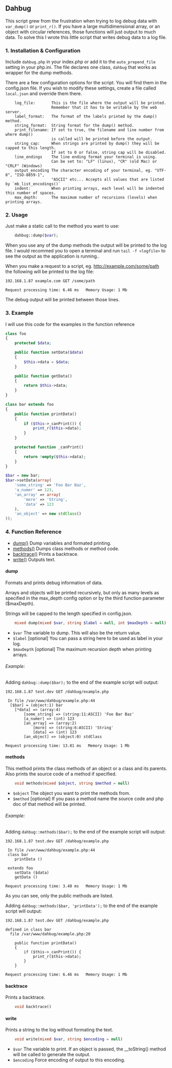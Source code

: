 ## Dahbug
This script grew from the frustration when trying to log debug data with `var_dump()` or `print_r()`. If you have a large multidimensional array, or an object with circular references, those functions will just output to much data.
To solve this I wrote this little script that writes debug data to a log file.

### 1. Installation & Configuration
Include `dahbug.php` in your index.php or add it to the `auto_prepend_file` setting in your php.ini. The file declares one class, `dahbug` that works as wrapper for the dump methods.

There are a few configuration options for the script. You will find them in the config.json file. 
If you wish to modify these settings, create a file called `local.json` and override them there.

```
    log_file:       This is the file where the output will be printed. 
                    Remember that it has to be writable by the web server.
    label_format:   The format of the labels printed by the dump() method.
    string_format:  String format for the dump() method.
    print_filename: If set to true, the filename and line number from where dump() 
                    is called will be printed before the output. 
    string_cap:     When strings are printed by dump() they will be capped to this length.
                    If set to 0 or false, string cap will be disabled.
    line_endings    The line ending format your terminal is using.
                    Can be set to: "LF" (linux), "CR" (old Mac) or "CRLF" (Windows)
    output_encoding The character encoding of your terminal, eg. "UTF-8", "ISO-8859-1",
                    "ASCII" etc... Accepts all values that are listed by `mb_list_encodings()`
    indent:         When printing arrays, each level will be indented this number of spaces.
    max_depth:      The maximum number of recursions (levels) when printing arrays.
```

### 2. Usage
Just make a static call to the method you want to use:

```php
    dahbug::dump($var);
```

When you use any of the dump methods the output will be printed to the log file.
I would recommed you to open a terminal and run `tail -f <logfile>` to see the output as the application is running..

When you make a request to a script, eg. http://example.com/some/path the following will be printed to the log file:

```
192.168.1.87 example.com GET /some/path

Request processing time: 6.46 ms   Memory Usage: 1 Mb
```

The debug output will be printed between those lines.

### 3. Example

I will use this code for the examples in the function reference

```php
class foo
{
    protected $data;

    public function setData($data)
    {
        $this->data = $data;
    }

    public function getData()
    {
        return $this->data;
    }
}

class bar extends foo
{
    public function printData()
    {
        if ($this->_canPrint()) {
            print_r($this->data);
        }
    }

    protected function _canPrint()
    {
        return !empty($this->data);
    }
}

$bar = new bar;
$bar->setData(array(
    'some_string' => 'Foo Bar Baz',
    'a_numer' => 123,
    'an_array' => array(
        'more' => 'String',
        'data' => 123
    ),
    'an_object' => new stdClass()
));
```

### 4. Function Reference
* [dump()](#dump) Dump variables and formated printing.
* [methods()](#methods) Dumps class methods or method code.
* [backtrace()](#backtrace) Prints a backtrace.
* [write()](#write) Outputs text.

#### dump
Formats and prints debug information of data. 

Arrays and objects will be printed recursively, but only as many levels as specified in the max_depth config option or by the third function parameter ($maxDepth).

Strings will be capped to the length specified in config.json.

```php
    mixed dump(mixed $var, string $label = null, int $maxDepth = null)
```
* `$var` The variable to dump. This will also be the return value.
* `$label` [optional] You can pass a string here to be used as label in your log.
* `$maxDepth` [optional] The maximum recursion depth when printing arrays.

###### Example:
Adding `dahbug::dump($bar);` to the end of the example script will output:

```
192.168.1.87 test.dev GET /dahbug/example.php

 In file /var/www/dahbug/example.php:44
  [$bar] = (object:1) bar
    [*data] => (array:4) 
        [some_string] => (string:11:ASCII) 'Foo Bar Baz'
        [a_numer] => (int) 123
        [an_array] => (array:2) 
            [more] => (string:6:ASCII) 'String'
            [data] => (int) 123
        [an_object] => (object:0) stdClass

Request processing time: 13.81 ms   Memory Usage: 1 Mb

```

#### methods
This method prints the class methods of an object or a class and its parents. Also prints the source code of a method if specified.

```php
    void methods(mixed $object, string $method = null)
```
* `$object` The object you want to print the methods from.
* `$method` [optional] If you pass a method name the source code and php doc of that method will be printed.

###### Example:
Adding `dahbug::methods($bar);` to the end of the example script will output:

```
192.168.1.87 test.dev GET /dahbug/example.php

 In file /var/www/dahbug/example.php:44
 class bar
    printData ()

 extends foo
    setData ($data)
    getData ()

Request processing time: 3.40 ms   Memory Usage: 1 Mb

```
As you can see, only the public methods are listed.

Adding `dahbug::methods($bar, 'printData');` to the end of the example script will output:

```
192.168.1.87 test.dev GET /dahbug/example.php

defined in class bar
  file /var/www/dahbug/example.php:20

    public function printData()
    {
        if ($this->_canPrint()) {
            print_r($this->data);
        }
    }

Request processing time: 6.46 ms   Memory Usage: 1 Mb

```

#### backtrace
Prints a backtrace.

```php
    void backtrace()
```

#### write
Prints a string to the log without formating the text.

```php
    void write(mixed $var, string $encoding = null)
```
* `$var` The variable to print. If an object is passed, the __toString() method will be called to generate the output.
* `$encoding` Force encoding of output to this encoding.
